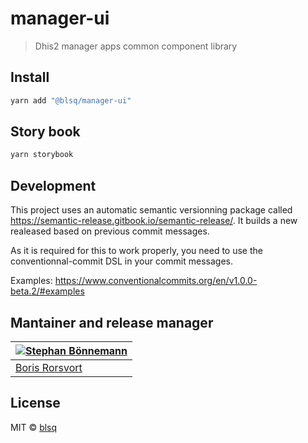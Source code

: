 # manager-ui

> Dhis2 manager apps common component library

## Install

```bash
yarn add "@blsq/manager-ui"
```

## Story book

```bash
yarn storybook
```

## Development

This project uses an automatic semantic versionning package called https://semantic-release.gitbook.io/semantic-release/.
It builds a new realeased based on previous commit messages.

As it is required for this to work properly, you need to use the conventionnal-commit DSL in your commit messages.

Examples: https://www.conventionalcommits.org/en/v1.0.0-beta.2/#examples

## Mantainer and release manager

| [![Stephan Bönnemann](https://github.com/borisrorsvort.png?size=100)](https://github.com/borisrorsvort) |
| ------------------------------------------------------------------------------------------------------- |
| [Boris Rorsvort](https://github.com/borisrorsvort)                                                      |

## License

MIT © [blsq](https://github.com/blsq)
